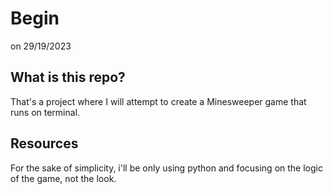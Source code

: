 # Begin

on 29/19/2023

## What is this repo?

That's a project where I will attempt to create a Minesweeper game that runs on terminal.

## Resources

For the sake of simplicity, i'll be only using python and focusing on the logic of the game, not the look.
